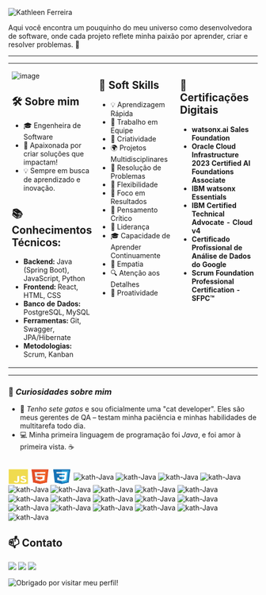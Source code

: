 

![Kathleen Ferreira](https://github.com/user-attachments/assets/2e3b3621-0e75-4922-86cb-0ce916d73940)


 Aqui você encontra um pouquinho do meu universo como desenvolvedora de software, onde cada projeto reflete minha paixão por aprender, criar e resolver problemas. 🚀  

---
<table>
 <tr>
   <td width="33%" valign="top">


![image](https://github.com/user-attachments/assets/06fdd186-1d99-4ca5-b932-f9bcb3c823ba)



     
  <h2>🛠 Sobre mim</h2>
      <ul>
        <li>🎓 Engenheira de Software</li>
        <li>🎯 Apaixonada por criar soluções que impactam!</li>
        <li>💡 Sempre em busca de aprendizado e inovação.</li>
      </ul>
      <h2>📚 Conhecimentos Técnicos:</h2>
      <ul>
        <li><b>Backend:</b> Java (Spring Boot), JavaScript, Python</li>
        <li><b>Frontend:</b> React, HTML, CSS</li>
        <li><b>Banco de Dados:</b> PostgreSQL, MySQL</li>
        <li><b>Ferramentas:</b> Git, Swagger, JPA/Hibernate</li>
        <li><b>Metodologias:</b> Scrum, Kanban</li>
      </ul>
    </td>
    <td width="33%" valign="top">
      <h2>🌟 Soft Skills</h2>
      <ul>
        <li>💡 Aprendizagem Rápida</li>
        <li>🤝 Trabalho em Equipe</li>
        <li>🎨 Criatividade</li>
        <li>🌍 Projetos Multidisciplinares</li>
        <li>🧠 Resolução de Problemas</li>
        <li>🔄 Flexibilidade</li>
        <li>🎯 Foco em Resultados</li>
        <li>🧩 Pensamento Crítico</li>
        <li>🌟 Liderança</li>
        <li>🎓 Capacidade de Aprender Continuamente</li>
        <li>🌿 Empatia</li>
        <li>🔍 Atenção aos Detalhes</li>
        <li>🚀 Proatividade</li>
      </ul>
    </td>
    <td width="33%" valign="top">
      <h2>📜 Certificações Digitais</h2>
      <ul>
        <li><b>watsonx.ai Sales Foundation</b></li>
        <li><b>Oracle Cloud Infrastructure 2023 Certified AI Foundations Associate</b></li>
        <li><b>IBM watsonx Essentials</b></li>
        <li><b>IBM Certified Technical Advocate - Cloud v4</b></li>
        <li><b>Certificado Profissional de Análise de Dados do Google</b></li>
        <li><b>Scrum Foundation Professional Certification - SFPC™</b></li>
      </ul>
    </td>
  </tr>
</table>


---

### 🌟 *Curiosidades sobre mim*  
 - 🐾 *Tenho sete gatos* e sou oficialmente uma "cat developer". Eles são meus gerentes de QA – testam minha paciência e minhas habilidades de multitarefa todo dia.
- 💻 Minha primeira linguagem de programação foi *Java*, e foi amor à primeira vista.  ☕


<div style="display: inline_block"><br>
  <img align="center" alt="kath-Js" height="30" width="40" src="https://raw.githubusercontent.com/devicons/devicon/master/icons/javascript/javascript-plain.svg">
  <img align="center" alt="kath-HTML" height="30" width="40" src="https://raw.githubusercontent.com/devicons/devicon/master/icons/html5/html5-original.svg">
  <img align="center" alt="kath-CSS" height="30" width="40" src="https://raw.githubusercontent.com/devicons/devicon/master/icons/css3/css3-original.svg">
   <img align="center" alt="kath-Java" height="50" width="70" src="https://cdn.jsdelivr.net/gh/devicons/devicon/icons/java/java-original-wordmark.svg">
  <img align="center" alt="kath-Java" height="50" width="50" src="https://cdn.jsdelivr.net/gh/devicons/devicon@latest/icons/amazonwebservices/amazonwebservices-plain-wordmark.svg" />
  <img align="center" alt="kath-Java" height="50" width="50" src="https://cdn.jsdelivr.net/gh/devicons/devicon@latest/icons/eclipse/eclipse-original-wordmark.svg" />
  <img align="center" alt="kath-Java" height="50" width="50" src="https://cdn.jsdelivr.net/gh/devicons/devicon@latest/icons/figma/figma-original.svg" />
  <img align="center" alt="kath-Java" height="50" width="50" src="https://cdn.jsdelivr.net/gh/devicons/devicon@latest/icons/insomnia/insomnia-original.svg" />
  <img align="center" alt="kath-Java" height="50" width="50" src="https://cdn.jsdelivr.net/gh/devicons/devicon@latest/icons/javascript/javascript-original.svg" />
  <img align="center" alt="kath-Java" height="50" width="50" src="https://cdn.jsdelivr.net/gh/devicons/devicon@latest/icons/jenkins/jenkins-original.svg" />
  <img align="center" alt="kath-Java" height="50" width="50" src="https://cdn.jsdelivr.net/gh/devicons/devicon@latest/icons/jira/jira-original-wordmark.svg" />
 <img align="center" alt="kath-Java" height="50" width="50" src="https://cdn.jsdelivr.net/gh/devicons/devicon@latest/icons/maven/maven-original-wordmark.svg" />
  <img align="center" alt="kath-Java" height="50" width="50" src="https://cdn.jsdelivr.net/gh/devicons/devicon@latest/icons/mysql/mysql-original-wordmark.svg" />
  <img  align="center" alt="kath-Java" height="50" width="50" src="https://cdn.jsdelivr.net/gh/devicons/devicon@latest/icons/npm/npm-original-wordmark.svg" />
  <img align="center" alt="kath-Java" height="50" width="50" src="https://cdn.jsdelivr.net/gh/devicons/devicon@latest/icons/postman/postman-original-wordmark.svg" />
   <img align="center" alt="kath-Java" height="50" width="50"  src="https://cdn.jsdelivr.net/gh/devicons/devicon@latest/icons/postgresql/postgresql-original-wordmark.svg" />
 <img align="center" alt="kath-Java" height="50" width="50" src="https://cdn.jsdelivr.net/gh/devicons/devicon@latest/icons/python/python-original-wordmark.svg" />
<img align="center" alt="kath-Java" height="50" width="50" src="https://cdn.jsdelivr.net/gh/devicons/devicon@latest/icons/react/react-original-wordmark.svg" />
 <img align="center" alt="kath-Java" height="50" width="50" src="https://cdn.jsdelivr.net/gh/devicons/devicon@latest/icons/spring/spring-original-wordmark.svg" />
   <img align="center" alt="kath-Java" height="50" width="50" align="center" alt="kath-Java" height="50" width="50" src="https://cdn.jsdelivr.net/gh/devicons/devicon@latest/icons/sqldeveloper/sqldeveloper-original.svg" />
  <img align="center" alt="kath-Java" height="50" width="50" align="center" alt="kath-Java" height="50" width="50" src="https://cdn.jsdelivr.net/gh/devicons/devicon@latest/icons/swagger/swagger-original-wordmark.svg" />
 <img  align="center" alt="kath-Java" height="50" width="50"src="https://cdn.jsdelivr.net/gh/devicons/devicon@latest/icons/trello/trello-original-wordmark.svg" />
  <img  align="center" alt="kath-Java" height="50" width="50" src="https://cdn.jsdelivr.net/gh/devicons/devicon@latest/icons/rstudio/rstudio-original.svg" />
        
</div>

 ##
 ## 📫 Contato
 
<div> 
  <a href = "mailto:kathynik07@gmail.com"><img src="https://img.shields.io/badge/-Gmail-%23333?style=for-the-badge&logo=gmail&logoColor=white" target="_blank"></a>
  <a href="https://www.linkedin.com/in/kathleen-ferreira-2b13441a5" target="_blank"><img src="https://img.shields.io/badge/-LinkedIn-%230077B5?style=for-the-badge&logo=linkedin&logoColor=white" target="_blank"></a> 
  <a href="https://www.hackerrank.com/kathynik07" target="_blank"><img src ="https://img.shields.io/badge/-Hackerrank-2EC866?style=for-the-badge&logo=HackerRank&logoColor=white target="_blank"></a>
  
     
![Obrigado por visitar meu perfil!](https://via.placeholder.com/1200x200.png?text=Obrigado+por+visitar+meu+perfil!)
</div>
